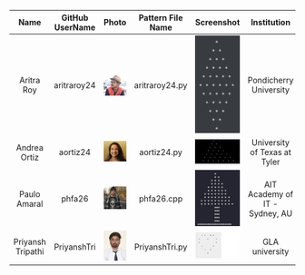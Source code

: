|Name                    |GitHub UserName      |Photo                                                                      |Pattern File Name                 |Screenshot                                                                       |Institution                                          |Email Id                               |
|:----------------------:|:-------------------:|:-------------------------------------------------------------------------:|:--------------------------------:|:-------------------------------------------------------------------------------:|:---------------------------------------------------:|:-------------------------------------:|
|Aritra Roy              |aritraroy24          |<img src="./Photo/aritraroy24.jpg" width="100" />                          |aritraroy24.py                    |<img src="./Pattern_ScreenShot/aritraroy24.jpg" width="100" />                   |Pondicherry University                               |aritraroy24@gmail.com                  |
|Andrea Ortiz            |aortiz24             |<img src="./Photo/aortiz24.JPG" width="100" />                             |aortiz24.py                       |<img src="./Pattern_ScreenShot/aortiz24.png" width="100" />                      |University of Texas at Tyler                         |aortiz1865@gmail.com                   |
|Paulo Amaral            |phfa26               |<img src="./Photo/phfa26.jpg" width="100" />                               |phfa26.cpp                        |<img src="./Pattern_ScreenShot/phfa26.png" width="100" />                        |AIT Academy of IT - Sydney, AU                       |paulo@amaral.com.au                    |
|Priyansh Tripathi       |PriyanshTri          |<img src="./Photo/PriyanshTri.jpg" width="100" />                          |PriyanshTri.py                    |<img src="./Pattern_ScreenShot/PriyanshTri.png" width="100" />                   |GLA university                                       |priyanshtripathi007@gmail.com          |
